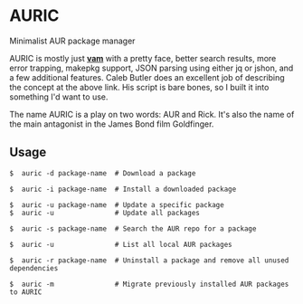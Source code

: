 # AURIC
Minimalist AUR package manager

AURIC is mostly just __[vam](https://github.com/calebabutler/vam)__ with a pretty face, better search results, more error trapping, makepkg support, JSON parsing using either jq or jshon, and a few additional features. Caleb Butler does an excellent job of describing the concept at the above link. His script is bare bones, so I built it into something I'd want to use.

The name AURIC is a play on two words: AUR and Rick. It's also the name of the main antagonist in the James Bond film Goldfinger.

## Usage


    $  auric -d package-name  # Download a package

    $  auric -i package-name  # Install a downloaded package

    $  auric -u package-name  # Update a specific package
    $  auric -u               # Update all packages

    $  auric -s package-name  # Search the AUR repo for a package

    $  auric -u               # List all local AUR packages

    $  auric -r package-name  # Uninstall a package and remove all unused dependencies

    $  auric -m               # Migrate previously installed AUR packages to AURIC